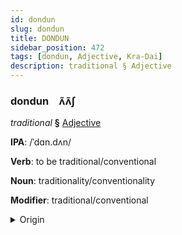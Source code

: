 ```yaml
---
id: dondun
slug: dondun
title: DONDUN
sidebar_position: 472
tags: [dondun, Adjective, Kra-Dai]
description: traditional § Adjective
---
```


### dondun&emsp;<span kind="abugida">ʌ̃ʌ̃ʃ</span>

*traditional* **§** [Adjective](../../tags/Adjective)

**IPA**: /ˈdɑn.dʌn/

**Verb**: to be traditional/conventional

**Noun**: traditionality/conventionality

**Modifier**: traditional/conventional

<details>
    <summary>Origin</summary>
    Thai ดั้งเดิม dâng-dəəm /daŋ˥˩.dɤːm˧/<br/>
    <em>Kra-Dai Language Family</em>
</details>